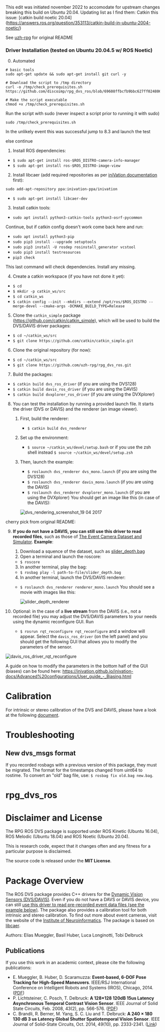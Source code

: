 This edit was initiated november 2022 to accomodate for upstream changes breaking this build on Ubuntu 20.04.
Updating list as I find them: Catkin this issue: [catkin build noetic 20.04] (https://answers.ros.org/question/353113/catkin-build-in-ubuntu-2004-noetic/)

See [uzh-rpg](https://github.com/uzh-rpg/rpg_dvs_ros) for original README


### Driver Installation (tested on Ubuntu 20.04.5 w/ ROS Noetic)

0. Automated
```
# basic tools
sudo apt-get update && sudo apt-get install git curl -y
```
```
# Download the script to /tmp directory
curl -o /tmp/check_prerequisites.sh https://github.com/discoimp/rpg_dvs_ros/blob/69608ffbcfb9bbc627ff02480661b7779823e46d/check_prerequesites.sh

# Make the script executable
chmod +x /tmp/check_prerequisites.sh
```
Run the script with sudo
(never inspect a script prior to running it with sudo)
```
sudo /tmp/check_prerequisites.sh
```

In the unlikely event this was successful jump to 8.3 and launch the test

else continue

1. Install ROS dependencies:
*   `$ sudo apt-get install ros-$ROS_DISTRO-camera-info-manager`
*   `$ sudo apt-get install ros-$ROS_DISTRO-image-view`

2. Install libcaer (add required repositories as per [iniVation documentation](https://inivation.gitlab.io/dv/dv-docs/docs/getting-started.html#ubuntu-linux) first):
```
sudo add-apt-repository ppa:inivation-ppa/inivation
```
*   `$ sudo apt-get install libcaer-dev`

3. Install catkin tools:
*   `sudo apt install python3-catkin-tools python3-osrf-pycommon`

Continue, but if catkin config doesn't work come back here and run:

*   `sudo apt install python3-pip`
*   `sudo pip3 install --upgrade setuptools`
*   `sudo pip3 install -U rosdep rosinstall_generator vcstool`
*   `sudo pip3 install testresources`
*   `pip3 check`

This last command will check dependencies. Install any missing.


4. Create a catkin workspace (if you have not done it yet):
*   `$ cd`
*   `$ mkdir -p catkin_ws/src`
*   `$ cd catkin_ws`
*   `$ catkin config --init --mkdirs --extend /opt/ros/$ROS_DISTRO --merge-devel --cmake-args -DCMAKE_BUILD_TYPE=Release`

5. Clone the `catkin_simple` package (https://github.com/catkin/catkin_simple), which will be used to build the DVS/DAVIS driver packages:
*   `$ cd ~/catkin_ws/src`
*   `$ git clone https://github.com/catkin/catkin_simple.git`

6. Clone the original repository (for now):
*   `$ cd ~/catkin_ws/src`
*   `$ git clone https://github.com/uzh-rpg/rpg_dvs_ros.git`

7. Build the packages:
* `$ catkin build dvs_ros_driver`  (if you are using the DVS128)
* `$ catkin build davis_ros_driver`  (if you are using the DAVIS)
* `$ catkin build dvxplorer_ros_driver`  (if you are using the DVXplorer)

8. You can test the installation by running a provided launch file. It starts the driver (DVS or DAVIS) and the renderer (an image viewer).
    1. First, build the renderer:
        * `$ catkin build dvs_renderer`
    2. Set up the environment:
        * `$ source ~/catkin_ws/devel/setup.bash` or if you use the zsh shell instead `$ source ~/catkin_ws/devel/setup.zsh`
    3. Then, launch the example:
        * `$ roslaunch dvs_renderer dvs_mono.launch`  (if you are using the DVS128)
        * `$ roslaunch dvs_renderer davis_mono.launch` (if you are using the DAVIS)
        * `$ roslaunch dvs_renderer dvxplorer_mono.launch` (if you are using the DVXplorer)
    You should get an image like this (in case of the DAVIS):

        ![dvs_rendering_screenshot_19 04 2017](https://cloud.githubusercontent.com/assets/8024432/25172262/b96baaa0-24f0-11e7-9c3e-e33f6d398a4a.png)


cherry pick from original README:


9. **If you do not have a DAVIS, you can still use this driver to read recorded files**, such as those of [The Event Camera Dataset and Simulator](http://rpg.ifi.uzh.ch/davis_data.html).
   **Example**: <a name="ExampleEventCameraDataset"></a>
    1. Download a squence of the dataset, such as [slider_depth.bag](http://rpg.ifi.uzh.ch/datasets/davis/slider_depth.bag)
    2. Open a terminal and launch the roscore:
     * `$ roscore`
    3. In another terminal, play the bag:
     * `$ rosbag play -l path-to-file/slider_depth.bag`
    4. In another terminal, launch the DVS/DAVIS renderer:
     * `$ roslaunch dvs_renderer renderer_mono.launch`
    You should see a movie with images like this:

        ![slider_depth_renderer](https://cloud.githubusercontent.com/assets/8024432/25312371/9afd4180-2817-11e7-9e33-cdaa8af1e6ed.png)

10. Optional: in the case of a **live stream** from the DAVIS (i.e., not a recorded file) you may adjust the DVS/DAVIS parameters to your needs using the dynamic reconfigure GUI. Run
    * `$ rosrun rqt_reconfigure rqt_reconfigure`
   and a window will appear. Select the `davis_ros_driver` (on the left panel) and you should get the following GUI that allows you to modify the parameters of the sensor.

   ![davis_ros_driver_rqt_reconfigure](https://cloud.githubusercontent.com/assets/8024432/25172274/c1267b8a-24f0-11e7-8130-af551a8a958d.png)

   A guide on how to modify the parameters in the bottom half of the GUI (biases) can be found here: https://inivation.github.io/inivation-docs/Advanced%20configurations/User_guide_-_Biasing.html


# Calibration

For intrinsic or stereo calibration of the DVS and DAVIS, please have a look at the following [document](dvs_calibration/README.md).


# Troubleshooting

## New dvs_msgs format

If you recorded rosbags with a previous version of this package, they must be migrated.
The format for the timestamps changed from uint64 to rostime.
To convert an "old" bag file, use:
`$ rosbag fix old.bag new.bag`.


rpg_dvs_ros
===========

# Disclaimer and License

The RPG ROS DVS package is supported under ROS Kinetic (Ubuntu 16.04), ROS Melodic (Ubuntu 18.04) and ROS Noetic (Ubuntu 20.04).

This is research code, expect that it changes often and any fitness for a particular purpose is disclaimed.

The source code is released under the **MIT License**.


# Package Overview

The ROS DVS package provides C++ drivers for the [Dynamic Vision Sensors (DVS/DAVIS)](https://inivation.com/dvp/).
Even if you do not have a DAVS or DAVIS device, you can still [use this driver to read pre-recorded event data files (see the example below)](#ExampleEventCameraDataset).
The package also provides a calibration tool for both intrinsic and stereo calibration.
To find out more about event cameras, visit the website of the [Institute of Neuroinformatics](http://siliconretina.ini.uzh.ch/wiki/index.php).
The package is based on [libcaer](https://gitlab.com/inivation/libcaer/).

Authors: Elias Mueggler, Basil Huber, Luca Longinotti, Tobi Delbruck


## Publications

If you use this work in an academic context, please cite the following publications:

* E. Mueggler, B. Huber, D. Scaramuzza: **Event-based, 6-DOF Pose Tracking for High-Speed Maneuvers**. IEEE/RSJ International Conference on Intelligent Robots and Systems (IROS), Chicago, 2014. ([PDF](http://rpg.ifi.uzh.ch/docs/IROS14_Mueggler.pdf))
* P. Lichtsteiner, C. Posch, T. Delbruck: **A 128×128 120dB 15us Latency Asynchronous Temporal Contrast Vision Sensor**. IEEE Journal of Solid State Circuits, Feb. 2008, 43(2), pp. 566-576. ([PDF](https://www.ini.uzh.ch/~tobi/wiki/lib/exe/fetch.php?media=lichtsteiner_dvs_jssc08.pdf))
* C. Brandli, R. Berner, M. Yang, S. C. Liu and T. Delbruck: **A 240 × 180 130 dB 3 us Latency Global Shutter Spatiotemporal Vision Sensor**. IEEE Journal of Solid-State Circuits, Oct. 2014, 49(10), pp. 2333-2341. ([Link](ieeexplore.ieee.org/document/6889103))
